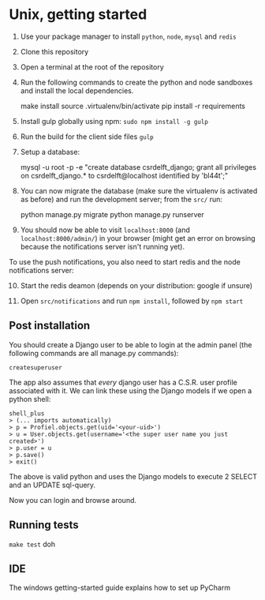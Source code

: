 # Unix, getting started

1. Use your package manager to install `python`, `node`, `mysql` and `redis`
2. Clone this repository
3. Open a terminal at the root of the repository
4. Run the following commands to create the python and node sandboxes and install the local
   dependencies.

    make install
    source .virtualenv/bin/activate
    pip install -r requirements

5. Install gulp globally using npm: `sudo npm install -g gulp`

6. Run the build for the client side files `gulp`

7. Setup a database:

    mysql -u root -p -e "create database csrdelft_django; grant all privileges on csrdelft_django.* to csrdelft@localhost identified by 'bl44t';"

8.  You can now migrate the database (make sure the virtualenv is activated as before) and
    run the development server; from the `src/` run:

    python manage.py migrate
    python manage.py runserver

9.  You should now be able to visit `localhost:8000` (and `localhost:8000/admin/`) in your browser
    (might get an error on browsing because the notifications server isn't running yet).

To use the push notifications, you also need to start redis and the node notifications server:

10. Start the redis deamon (depends on your distribution: google if unsure)

11. Open `src/notifications` and run `npm install`, followed by `npm start`

## Post installation

You should create a Django user to be able to login at the admin panel (the following commands are
all manage.py commands):

    createsuperuser

The app also assumes that *every* django user has a C.S.R. user profile associated with it.
We can link these using the Django models if we open a python shell:

    shell_plus
    > (... imports automatically)
    > p = Profiel.objects.get(uid='<your-uid>')
    > u = User.objects.get(username='<the super user name you just created>')
    > p.user = u
    > p.save()
    > exit()

The above is valid python and uses the Django models to execute 2 SELECT and an UPDATE sql-query.

Now you can login and browse around.

## Running tests

`make test` doh

## IDE

The windows getting-started guide explains how to set up PyCharm

